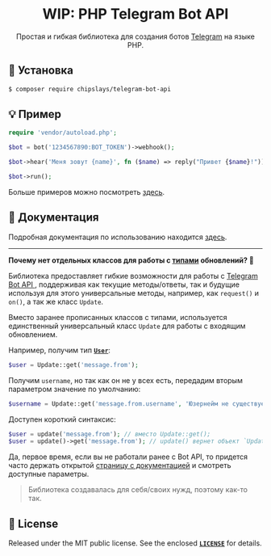 <h1 align="center"><b>WIP: PHP Telegram Bot API</b></h1>

<p align="center">Простая и гибкая библиотека для создания ботов <a href="https://telegram.org/">Telegram</a> на языке PHP.</p>

## 👷 Установка

```bash
$ composer require chipslays/telegram-bot-api
```

## 💡 Пример
```php 
require 'vendor/autoload.php';

$bot = bot('1234567890:BOT_TOKEN')->webhook();

$bot->hear('Меня зовут {name}', fn ($name) => reply("Привет {$name}!"));

$bot->run();
```

Больше примеров можно посмотреть [здесь](https://github.com/aethletic/telegram-bot-api/tree/master/examples).

## 📖 Документация

Подробная документация по использованию находится [здесь](https://github.com/chipslays/telegram-bot-api/tree/master/docs).

---

**Почему нет отдельных классов для работы с [типами](https://core.telegram.org/bots/api#available-types) обновлений? 🤨**

Библиотека предоставляет гибкие возможности для работы с [Telegram Bot API ](https://core.telegram.org/bots/api), поддерживая как текущие методы/ответы, так и будущие используя для этого универсальные методы, например, как `request()` и `on()`, а так же класс `Update`.

Вместо заранее прописанных классов с типами, используется единственный универсальный класс `Update` для работы с входящим обновлением. 

Например, получим тип [**`User`**](https://core.telegram.org/bots/api#user): 

```php
$user = Update::get('message.from');
```

Получим `username`, но так как он не у всех есть, передадим вторым параметром значение по умолчанию:

```php
$username = Update::get('message.from.username', 'Юзернейм не существует 😥');
```

Доступен короткий синтаксис:
```php
$user = update('message.from'); // вместо Update::get();
$user = update()->get('message.from'); // update() вернет объект `Update`;
```

Да, первое время, если вы не работали ранее с Bot API, то придется часто держать открытой [страницу с документацией](https://core.telegram.org/bots/api) и смотреть доступные параметры.

> Библиотека создавалась для себя/своих нужд, поэтому как-то так.

## 🔑 License
Released under the MIT public license. See the enclosed [**`LICENSE`**](https://github.com/aethletic/telegram-bot-api/blob/master/license) for details.
